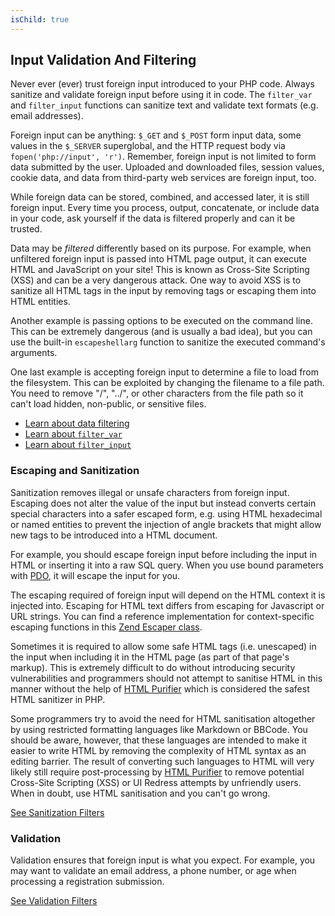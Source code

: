 ```yaml
---
isChild: true
---
```


## Input Validation And Filtering

Never ever (ever) trust foreign input introduced to your PHP code. Always sanitize and validate
foreign input before using it in code. The `filter_var` and `filter_input` functions can sanitize text and validate text formats (e.g.
email addresses).

Foreign input can be anything: `$_GET` and `$_POST` form input data, some values in the `$_SERVER`
superglobal, and the HTTP request body via `fopen('php://input', 'r')`. Remember, foreign input is not
limited to form data submitted by the user. Uploaded and downloaded files, session values, cookie data,
and data from third-party web services are foreign input, too.

While foreign data can be stored, combined, and accessed later, it is still foreign input. Every
time you process, output, concatenate, or include data in your code, ask yourself if
the data is filtered properly and can it be trusted.

Data may be _filtered_ differently based on its purpose. For example, when unfiltered foreign input is passed
into HTML page output, it can execute HTML and JavaScript on your site! This is known as Cross-Site
Scripting (XSS) and can be a very dangerous attack. One way to avoid XSS is to sanitize all HTML tags
in the input by removing tags or escaping them into HTML entities.

Another example is passing options to be executed on the command line. This can be extremely dangerous
(and is usually a bad idea), but you can use the built-in `escapeshellarg` function to sanitize the executed
command's arguments.

One last example is accepting foreign input to determine a file to load from the filesystem. This can be exploited by
changing the filename to a file path. You need to remove "/", "../", or other characters from the file path so it can't
load hidden, non-public, or sensitive files.

* [Learn about data filtering][1]
* [Learn about `filter_var`][4]
* [Learn about `filter_input`][5]

### Escaping and Sanitization

Sanitization removes illegal or unsafe characters from foreign input. Escaping does not alter the value of the input but instead converts certain special characters into a safer escaped form, e.g. using HTML hexadecimal or named entities to prevent the injection of angle brackets that might allow new tags to be introduced into a HTML document.

For example, you should escape foreign input before including the input in 
HTML or inserting it into a raw SQL query. When you use bound parameters with
[PDO](#databases), it will escape the input for you.

The escaping required of foreign input will depend on the HTML context it is
injected into. Escaping for HTML text differs from escaping for Javascript or
URL strings. You can find a reference implementation for context-specific
escaping functions in this [Zend Escaper class](https://github.com/zendframework/zf2/blob/master/library/Zend/Escaper/Escaper.php).

Sometimes it is required to allow some safe HTML tags (i.e. unescaped)
in the input when 
including it in the HTML page (as part of that page's markup). This is extremely difficult to do without introducing security vulnerabilities and 
programmers should not attempt to sanitise HTML in this manner
without the help of [HTML Purifier][html-purifier] which is considered the 
safest HTML sanitizer in PHP.

Some programmers try to avoid the need for HTML sanitisation altogether by using
restricted formatting languages like Markdown or BBCode. You should be
aware, however, that these languages are intended to make it easier to
write HTML by removing the complexity of HTML syntax as an editing
barrier. The result of converting such languages to HTML will very likely still
require post-processing by [HTML Purifier][html-purifier] to remove potential
Cross-Site Scripting (XSS) or UI Redress attempts by unfriendly users. When
in doubt, use HTML sanitisation and you can't go wrong.

[See Sanitization Filters][2]

### Validation

Validation ensures that foreign input is what you expect. For example, you may want to validate an
email address, a phone number, or age when processing a registration submission.

[See Validation Filters][3]

[1]: http://www.php.net/manual/en/book.filter.php
[2]: http://www.php.net/manual/en/filter.filters.sanitize.php
[3]: http://www.php.net/manual/en/filter.filters.validate.php
[4]: http://php.net/manual/en/function.filter-var.php
[5]: http://www.php.net/manual/en/function.filter-input.php
[html-purifier]: http://htmlpurifier.org/
